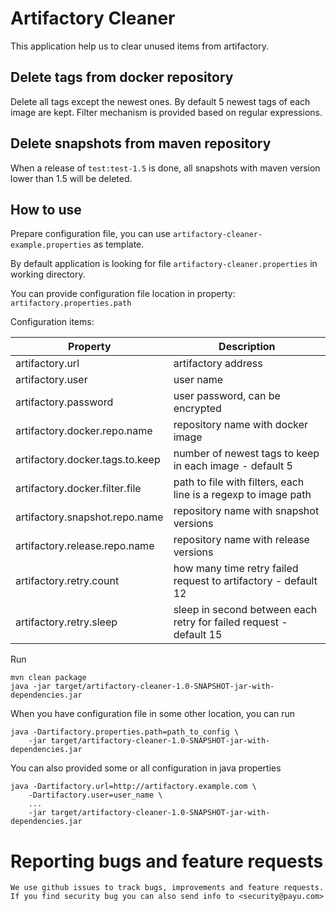 # Artifactory Cleaner

This application help us to clear unused items from artifactory.

## Delete tags from docker repository

Delete all tags except the newest ones. By default 5 newest tags of each image are kept. Filter mechanism
is provided based on regular expressions.

## Delete snapshots from maven repository

When a release of `test:test-1.5` is done, all snapshots with maven version lower than 1.5 will be deleted.

## How to use

Prepare configuration file, you can use `artifactory-cleaner-example.properties` as template. 

By default application is looking for file `artifactory-cleaner.properties` in working directory.

You can provide configuration file location in property: `artifactory.properties.path`

Configuration items:

| Property                        | Description                                                         |
|---------------------------------| --------------------------------------------------------------------|
| artifactory.url                 | artifactory address                                                 | 
| artifactory.user                | user name                                                           |
| artifactory.password            | user password, can be encrypted                                     |
| artifactory.docker.repo.name    | repository name with docker image                                   |
| artifactory.docker.tags.to.keep | number of newest tags to keep in each image - default 5             |
| artifactory.docker.filter.file  | path to file with filters, each line is a regexp to image path      |
| artifactory.snapshot.repo.name  | repository name with snapshot versions                              |
| artifactory.release.repo.name   | repository name with release versions                               |
| artifactory.retry.count         | how many time retry failed request to artifactory - default 12      |
| artifactory.retry.sleep         | sleep in second  between each retry for failed request - default 15 |

Run

    mvn clean package
    java -jar target/artifactory-cleaner-1.0-SNAPSHOT-jar-with-dependencies.jar

When you have configuration file in some other location, you can run

    java -Dartifactory.properties.path=path_to_config \
        -jar target/artifactory-cleaner-1.0-SNAPSHOT-jar-with-dependencies.jar

You can also provided some or all configuration in java properties

    java -Dartifactory.url=http://artifactory.example.com \
        -Dartifactory.user=user_name \
        ...
        -jar target/artifactory-cleaner-1.0-SNAPSHOT-jar-with-dependencies.jar

# Reporting bugs and feature requests
    We use github issues to track bugs, improvements and feature requests.
    If you find security bug you can also send info to <security@payu.com>
